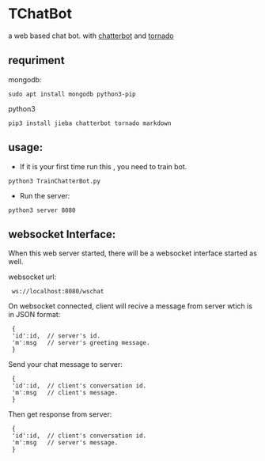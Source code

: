# TChatBot
a web based chat bot. with [chatterbot](https://chatterbot.readthedocs.io/en/stable/index.html) and [tornado](https://www.tornadoweb.org)

## requriment
mongodb:
```
sudo apt install mongodb python3-pip
```

python3
```
pip3 install jieba chatterbot tornado markdown
```

## usage:

- If it is your first time run this , you need to train bot.
```
python3 TrainChatterBot.py
```
- Run the server:
```
python3 server 8080
```

## websocket Interface:
When this web server started, there will be a websocket interface started as well.

websocket url:
```
 ws://localhost:8080/wschat
```

On websocket connected, client will recive a message from server wtich is in JSON format:
```
 {
 'id':id,  // server's id.
 'm':msg   // server's greeting message.
 }
```

Send your chat message to server:
```
 {
 'id':id,  // client's conversation id.
 'm':msg   // client's message.
 }
```

Then get response from server:
```
 {
 'id':id,  // client's conversation id.
 'm':msg   // server's message.
 }
```
